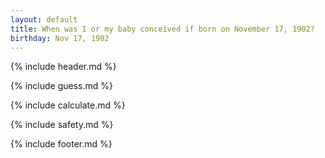 ```yaml
---
layout: default
title: When was I or my baby conceived if born on November 17, 1902?
birthday: Nov 17, 1902
---
```


{% include header.md %}

{% include guess.md %}

{% include calculate.md %}

{% include safety.md %}

{% include footer.md %}



